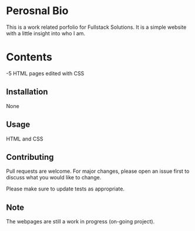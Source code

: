 # Perosnal Bio

This is a work related porfolio for Fullstack Solutions.
It is a simple website with a little insight into who I am.

# Contents
-5 HTML pages edited with CSS

## Installation

None

## Usage

HTML and CSS

## Contributing

Pull requests are welcome. For major changes, please open an issue first
to discuss what you would like to change.

Please make sure to update tests as appropriate.

## Note

The webpages are still a work in progress (on-going project).